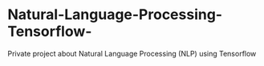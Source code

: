 # Natural-Language-Processing-Tensorflow-
Private project about Natural Language Processing (NLP) using Tensorflow
